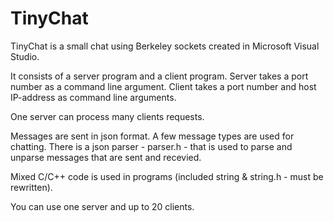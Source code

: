 # TinyChat
<p>TinyChat is a small chat using Berkeley sockets created in Microsoft Visual Studio.</p>
<p>It consists of a server program and a client program.
Server takes a port number as a command line argument. Client takes a port number and host IP-address as command line arguments.
<p>One server can process many clients requests.</p>
<p>Messages are sent in json format. A few message types are used for chatting.
There is a json parser - parser.h - that is used to parse and unparse messages that are sent and recevied.</p>
<p>Mixed С/С++ code is used in programs (included string & string.h - must be rewritten).</p>
<p>You can use one server and up to 20 clients.</p>

